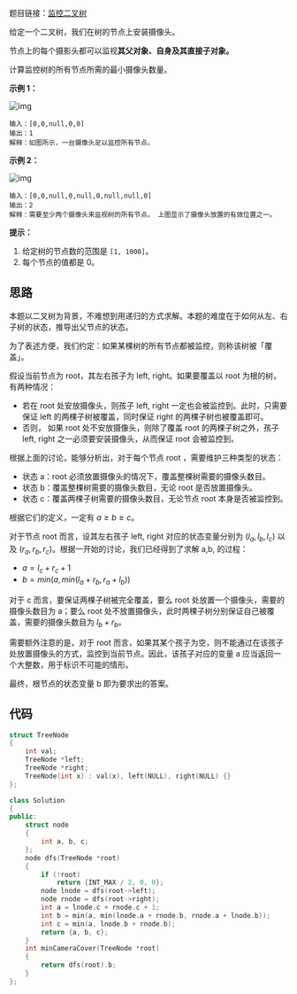 题目链接：[监控二叉树](https://leetcode-cn.com/problems/binary-tree-cameras/)

给定一个二叉树，我们在树的节点上安装摄像头。

节点上的每个摄影头都可以监视**其父对象、自身及其直接子对象。**

计算监控树的所有节点所需的最小摄像头数量。

 

**示例 1：**

![img](https://assets.leetcode-cn.com/aliyun-lc-upload/uploads/2018/12/29/bst_cameras_01.png)

```
输入：[0,0,null,0,0]
输出：1
解释：如图所示，一台摄像头足以监控所有节点。
```

**示例 2：**

![img](https://assets.leetcode-cn.com/aliyun-lc-upload/uploads/2018/12/29/bst_cameras_02.png)

```
输入：[0,0,null,0,null,0,null,null,0]
输出：2
解释：需要至少两个摄像头来监视树的所有节点。 上图显示了摄像头放置的有效位置之一。
```


**提示：**

1. 给定树的节点数的范围是 `[1, 1000]`。
2. 每个节点的值都是 0。

## 思路

本题以二叉树为背景，不难想到用递归的方式求解。本题的难度在于如何从左、右子树的状态，推导出父节点的状态。

为了表述方便，我们约定：如果某棵树的所有节点都被监控，则称该树被「覆盖」。

假设当前节点为 root，其左右孩子为 left, right。如果要覆盖以 root 为根的树，有两种情况：

- 若在 root 处安放摄像头，则孩子 left, right 一定也会被监控到。此时，只需要保证 left 的两棵子树被覆盖，同时保证 right 的两棵子树也被覆盖即可。
- 否则， 如果 root 处不安放摄像头，则除了覆盖 root 的两棵子树之外，孩子 left, right 之一必须要安装摄像头，从而保证 root 会被监控到。

根据上面的讨论，能够分析出，对于每个节点 root ，需要维护三种类型的状态：

- 状态 a：root 必须放置摄像头的情况下，覆盖整棵树需要的摄像头数目。
- 状态 b：覆盖整棵树需要的摄像头数目，无论 root 是否放置摄像头。
- 状态 c：覆盖两棵子树需要的摄像头数目，无论节点 root 本身是否被监控到。

根据它们的定义，一定有 $a \geq b \geq c$。

对于节点 root 而言，设其左右孩子 left, right 对应的状态变量分别为 $(l_a,l_b,l_c)$ 以及 $(r_a,r_b,r_c)$。根据一开始的讨论，我们已经得到了求解 a,b, 的过程：

- $a = l_c + r_c + 1$
- $b = min(a, min(l_a + r_b, r_a + l_b))$

对于 c 而言，要保证两棵子树被完全覆盖，要么 root 处放置一个摄像头，需要的摄像头数目为 a；要么 root 处不放置摄像头，此时两棵子树分别保证自己被覆盖，需要的摄像头数目为 $l_b + r_b$。

需要额外注意的是，对于 root 而言，如果其某个孩子为空，则不能通过在该孩子处放置摄像头的方式，监控到当前节点。因此，该孩子对应的变量 a 应当返回一个大整数，用于标识不可能的情形。

最终，根节点的状态变量 b 即为要求出的答案。

## 代码

```cpp
struct TreeNode
{
    int val;
    TreeNode *left;
    TreeNode *right;
    TreeNode(int x) : val(x), left(NULL), right(NULL) {}
};

class Solution
{
public:
    struct node
    {
        int a, b, c;
    };
    node dfs(TreeNode *root)
    {
        if (!root)
            return {INT_MAX / 2, 0, 0};
        node lnode = dfs(root->left);
        node rnode = dfs(root->right);
        int a = lnode.c + rnode.c + 1;
        int b = min(a, min(lnode.a + rnode.b, rnode.a + lnode.b));
        int c = min(a, lnode.b + rnode.b);
        return {a, b, c};
    }
    int minCameraCover(TreeNode *root)
    {
        return dfs(root).b;
    }
};
```

